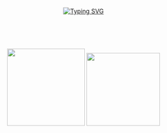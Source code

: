<div align="center">
<br><br><br>

<!-- Don't just fork or copy it. Star it, please 🥺  -->

[![Typing SVG](https://readme-typing-svg.herokuapp.com?font=Oleo+Script&color=9D9ED2&size=35&center=true&vCenter=true&width=404&height=53&lines=%E3%80%80%E3%80%80Hi+there%2C+I'm+Gyu.+%E3%80%80%E3%80%80)](https://git.io/typing-svg)

<br><br><br>

<!-- gyu0714's profile -->
 

<!--     ![Anurag's GitHub stats](https://github-readme-stats.vercel.app/api?username=gyu0714&show_icons=true&theme=radical) -->
<p>
  <img height="180em" src="https://github-readme-stats.vercel.app/api?username=gyu0714&show_icons=true&theme=radical">
  <img height="170em" src="https://github-readme-stats.vercel.app/api/top-langs/?username=gyu0714&layout=compact&show_icons=true&theme=radical">
</p>

  
<br><br><br>
  
